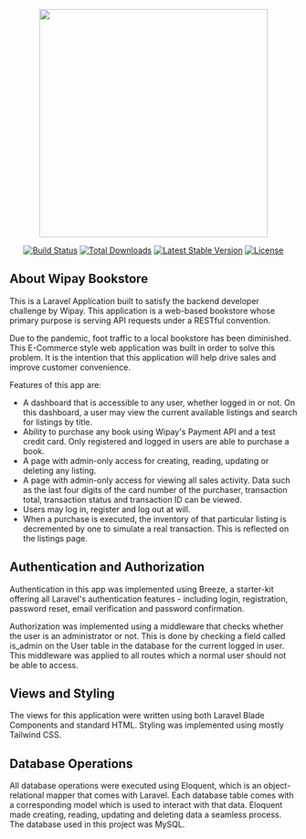<p align="center"><a href="https://laravel.com" target="_blank"><img src="https://raw.githubusercontent.com/laravel/art/master/logo-lockup/5%20SVG/2%20CMYK/1%20Full%20Color/laravel-logolockup-cmyk-red.svg" width="400"></a></p>

<p align="center">
<a href="https://travis-ci.org/laravel/framework"><img src="https://travis-ci.org/laravel/framework.svg" alt="Build Status"></a>
<a href="https://packagist.org/packages/laravel/framework"><img src="https://img.shields.io/packagist/dt/laravel/framework" alt="Total Downloads"></a>
<a href="https://packagist.org/packages/laravel/framework"><img src="https://img.shields.io/packagist/v/laravel/framework" alt="Latest Stable Version"></a>
<a href="https://packagist.org/packages/laravel/framework"><img src="https://img.shields.io/packagist/l/laravel/framework" alt="License"></a>
</p>

## About Wipay Bookstore

This is a Laravel Application built to satisfy the backend developer challenge by Wipay. This application is a web-based bookstore whose primary purpose is serving API requests under a RESTful convention. 

Due to the pandemic, foot traffic to a local bookstore has been diminished. This E-Commerce style web application was built in order to solve this problem. It is the intention that this application will help drive sales and improve customer convenience.

Features of this app are:

- A dashboard that is accessible to any user, whether logged in or not. On this dashboard, a user may view the current available listings and search for listings by title.
- Ability to purchase any book using Wipay's Payment API and a test credit card. Only registered and logged in users are able to purchase a book.
- A page with admin-only access for creating, reading, updating or deleting any listing.
- A page with admin-only access for viewing all sales activity. Data such as the last four digits of the card number of the purchaser, transaction total, transaction status and transaction ID can be viewed.
- Users may log in, register and log out at will.
- When a purchase is executed, the inventory of that particular listing is decremented by one to simulate a real transaction. This is reflected on the listings page.

## Authentication and Authorization

Authentication in this app was implemented using Breeze, a starter-kit offering all Laravel's authentication features - including login, registration, password reset, email verification and password confirmation.

Authorization was implemented using a middleware that checks whether the user is an administrator or not. This is done by checking a field called is_admin on the User table in the database for the current logged in user. This middleware was applied to all routes which a normal user should not be able to access.

## Views and Styling

The views for this application were written using both Laravel Blade Components and standard HTML. Styling was implemented using mostly Tailwind CSS. 

## Database Operations 

All database operations were executed using Eloquent, which is an object-relational mapper that comes with Laravel. Each database table comes with a corresponding model which is used to interact with that data. Eloquent made creating, reading, updating and deleting data a seamless process. The database used in this project was MySQL.
